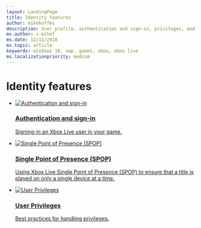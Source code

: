 ```yaml
---
layout: LandingPage
title: Identity features
author: mikehoffms
description: User profile, authentication and sign-in, privileges, and privacy settings.
ms.author: v-mihof
ms.date: 12/11/2018
ms.topic: article
keywords: windows 10, uwp, games, xbox, xbox live
ms.localizationpriority: medium
---
```


<h1>Identity features</h1>

<ul class="cardsF panelContent cols cols2">
    <li>
        <a href="../../using-xbox-live/auth/authentication_nav.md">
            <div class="cardSize">
                <div class="cardPadding">
                    <div class="card">
                        <div class="cardImageOuter">
                            <div class="cardImage">
                                <img src="https://docs.microsoft.com/media/common/i_identity-protection.svg" alt="Authentication and sign-in" />
                            </div>
                        </div>
                        <div class="cardText">
                            <h3>Authentication and sign-in</h3>
                            <p>Signing-in an Xbox Live user in your game.</p>
                        </div>
                    </div>
                </div>
            </div>
        </a>
    </li>
    <li>
        <a href="../../using-xbox-live/auth/single-point-of-presence.md">
            <div class="cardSize">
                <div class="cardPadding">
                    <div class="card">
                        <div class="cardImageOuter">
                            <div class="cardImage">
                                <img src="https://docs.microsoft.com/media/common/i_responsive.svg" alt="Single Point of Presence (SPOP)" />
                            </div>
                        </div>
                        <div class="cardText">
                            <h3>Single Point of Presence (SPOP)</h3>
                            <p>Using Xbox Live Single Point of Presence (SPOP) to ensure that a title is played on only a single device at a time.</p>
                        </div>
                    </div>
                </div>
            </div>
        </a>
    </li>
    <li>
        <a href="privileges/privileges_nav.md">
            <div class="cardSize">
                <div class="cardPadding">
                    <div class="card">
                        <div class="cardImageOuter">
                            <div class="cardImage">
                                <img src="https://docs.microsoft.com/media/common/i_threat-protection.svg" alt="User Privileges" />
                            </div>
                        </div>
                        <div class="cardText">
                            <h3>User Privileges</h3>
                            <p>Best practices for handling privileges.</p>
                        </div>
                    </div>
                </div>
            </div>
        </a>
    </li>
</ul>
